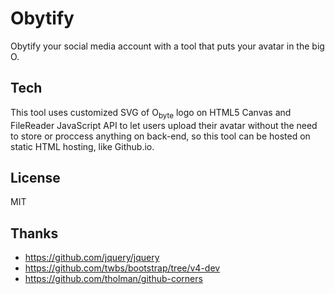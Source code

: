 # Obytify

Obytify your social media account with a tool that puts your avatar in the big O.

## Tech
This tool uses customized SVG of O<sub>byte</sub> logo on HTML5 Canvas and FileReader JavaScript API to let users upload their avatar without the need to store or proccess anything on back-end, so this tool can be hosted on static HTML hosting, like Github.io.

## License
MIT

## Thanks
* https://github.com/jquery/jquery
* https://github.com/twbs/bootstrap/tree/v4-dev
* https://github.com/tholman/github-corners
